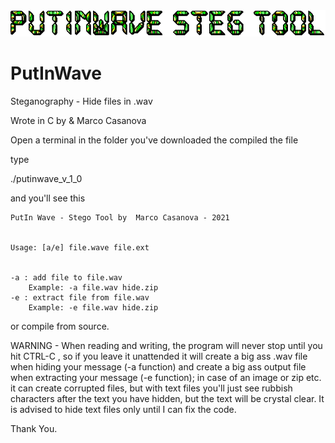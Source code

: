 <img src="https://github.com/MarcoCasanova00/putinwave/blob/main/banner.gif" />

# PutInWave

Steganography - Hide files in .wav 

Wrote in C by & Marco Casanova

Open a terminal in the folder you've downloaded the compiled the file

type

./putinwave_v_1_0 

and you'll see this 

	PutIn Wave - Stego Tool by  Marco Casanova - 2021


	Usage: [a/e] file.wave file.ext
  
  
	-a : add file to file.wav
		Example: -a file.wav hide.zip
	-e : extract file from file.wav
		Example: -e file.wav hide.zip
    
    
or compile from source.
    
WARNING - When reading and writing, the program will never stop until you hit CTRL-C , so if you leave it unattended it will create a big ass .wav file when hiding your message (-a function) and create a big ass output file when extracting your message (-e function); in case of an image or zip etc. it can create corrupted files, but with text files you'll just see rubbish characters after the text you have hidden, but the text will be crystal clear.
    It is advised to hide text files only until I can fix the code.
    
Thank You. 
    
